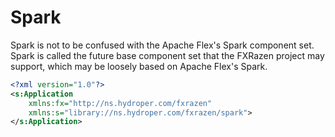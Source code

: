 # Spark

Spark is not to be confused with the Apache Flex's Spark component set. Spark is called the future base component set that the FXRazen project may support, which may be loosely based on Apache Flex's Spark.

```xml
<?xml version="1.0"?>
<s:Application
    xmlns:fx="http://ns.hydroper.com/fxrazen"
    xmlns:s="library://ns.hydroper.com/fxrazen/spark">
</s:Application>
```